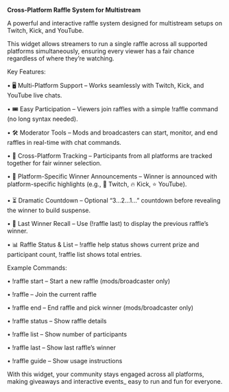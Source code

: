 **Cross-Platform Raffle System for Multistream**

A powerful and interactive raffle system designed for multistream setups on Twitch, Kick, and YouTube.

This widget allows streamers to run a single raffle across all supported platforms simultaneously, ensuring every viewer has a fair chance regardless of where they’re watching.

Key Features:

   •  🖥 Multi-Platform Support – Works seamlessly with Twitch, Kick, and YouTube live chats.

   •  🎟 Easy Participation – Viewers join raffles with a simple !raffle command (no long syntax needed).

   •  🛠 Moderator Tools – Mods and broadcasters can start, monitor, and end raffles in real-time with chat commands.

   •  🔄 Cross-Platform Tracking – Participants from all platforms are tracked together for fair winner selection.

   •  🎯 Platform-Specific Winner Announcements – Winner is announced with platform-specific highlights 
         (e.g., 🎉 Twitch, 🔥 Kick, ⭐ YouTube).

   •  ⏳ Dramatic Countdown – Optional “3…2…1…” countdown before revealing the winner to build suspense.

   •  📜 Last Winner Recall – Use (!raffle last) to display the previous raffle’s winner.

   •  📊 Raffle Status & List – !raffle help status shows current prize and participant count, !raffle list shows total entries.

Example Commands:

   •  !raffle start <prize> – Start a new raffle (mods/broadcaster only)

   •  !raffle – Join the current raffle

   •  !raffle end – End raffle and pick winner (mods/broadcaster only)

   •  !raffle status – Show raffle details

   •  !raffle list – Show number of participants

   •  !raffle last – Show last raffle’s winner

   •  !raffle guide – Show usage instructions

With this widget, your community stays engaged across all platforms, making giveaways and interactive events_ easy to run and fun for everyone.
